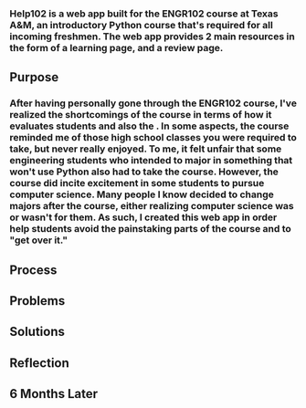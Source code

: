 ### Help102 is a web app built for the ENGR102 course at Texas A&M, an introductory Python course that's required for all incoming freshmen. The web app provides 2 main resources in the form of a learning page, and a review page.

## Purpose

### After having personally gone through the ENGR102 course, I've realized the shortcomings of the course in terms of how it evaluates students and also the . In some aspects, the course reminded me of those high school classes you were required to take, but never really enjoyed. To me, it felt unfair that some engineering students who intended to major in something that won't use Python also had to take the course. However, the course did incite excitement in some students to pursue computer science. Many people I know decided to change majors after the course, either realizing computer science was or wasn't for them. As such, I created this web app in order help students avoid the painstaking parts of the course and to "get over it."

## Process

## Problems

## Solutions

## Reflection

## 6 Months Later
